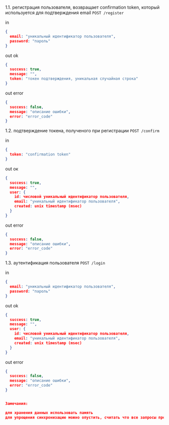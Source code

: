 1.1. регистрация пользователя, возвращает confirmation token, который используется для подтверждения email 
`POST /register`

in
```json
{
  email: "уникальный идентификатор пользователя",
  password: "пароль"
}
```

out ok
```json
{
  success: true,
  message: "",
  token: "токен подтверждения, уникальная случайная строка"
}
```
out error 
```json
{
  success: false,
  message: "описание ошибки",
  error: "error_code"
}
```


1.2. подтверждение токена, полученого при регистрации
`POST /confirm`


in
```json
{
  token: "confirmation token"
}
```
out ок 
```json
{
  success: true,
  message: "",
  user: {
    id: числовой уникальный идентификатор пользователя,
    email: "уникальный идентификатор пользователя",
    created: unix timestamp (msec)
  }  
}
```
out error
```json
{
  success: false,
  message: "описание ошибки",
  error: "error_code"
}
```


1.3. аутентификация пользователя
`POST /login`


in 
```json
{
  email: "уникальный идентификатор пользователя",
  password: "пароль"
}
```
out ok
```json
{
  success: true,
  message: "",
  user: {
    id: числовой уникальный идентификатор пользователя,
    email: "уникальный идентификатор пользователя",
    created: unix timestamp (msec)
  }  
}
```
out error
```json
{
  success: false,
  message: "описание ошибки",
  error: "error_code"
}


Замечания:

для хранения данных использовать память
для упрощения синхронизацию можно опустить, считать что все запросы происходят последовательно
